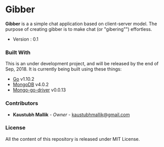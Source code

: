 # Gibber

**Gibber** is a a simple chat application based on client-server model. The purpose of creating gibber is to make 
chat (or "gibering"") effortless.

* Version : 0.1


### Built With

This is an under development project, and will be released by the end of Sep, 2018. It is currently being built using 
these things: 

* [Go](https://golang.org/) v1.10.2 
* [MongoDB](https://www.mongodb.com/) v4.0.2
* [Mongo-go-driver](https://godoc.org/github.com/mongodb/mongo-go-driver/mongo) v0.0.13


### Contributors

* **Kaustubh Mallik** - *Owner* - kaustubhmallik@gmail.com


### License

All the content of this repository is released under MIT License.
